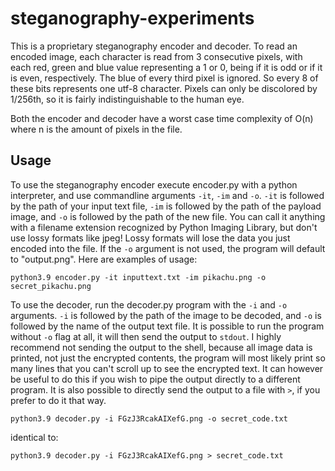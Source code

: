 # steganography-experiments

This is a proprietary steganography encoder and decoder. To read an encoded image, each character is read from 3 consecutive pixels, with each red, green and blue value representing a 1 or 0, being if it is odd or if it is even, respectively. The blue of every third pixel is ignored. So every 8 of these bits represents one utf-8 character. Pixels can only be discolored by 1/256th, so it is fairly indistinguishable to the human eye.

Both the encoder and decoder have a worst case time complexity of O(n) where n is the amount of pixels in the file.

## Usage

To use the steganography encoder execute encoder.py with a python interpreter, and use commandline arguments `-it`, `-im` and `-o`. `-it` is followed by the path of your input text file, `-im` is followed by the path of the payload image, and `-o` is followed by the path of the new file. You can call it anything with a filename extension recognized by Python Imaging Library, but don't use lossy formats like jpeg! Lossy formats will lose the data you just encoded into the file. If the `-o` argument is not used, the program will default to "output.png". Here are examples of usage:

    python3.9 encoder.py -it inputtext.txt -im pikachu.png -o secret_pikachu.png

To use the decoder, run the decoder.py program with the `-i` and `-o` arguments. `-i` is followed by the path of the image to be decoded, and `-o` is followed by the name of the output text file. It is possible to run the program without `-o` flag at all, it will then send the output to `stdout`. I highly recommend not sending the output to the shell, because all image data is printed, not just the encrypted contents, the program will most likely print so many lines that you can't scroll up to see the encrypted text. It can however be useful to do this if you wish to pipe the output directly to a different program. It is also possible to directly send the output to a file with `>`, if you prefer to do it that way.

    python3.9 decoder.py -i FGzJ3RcakAIXefG.png -o secret_code.txt

identical to:

    python3.9 decoder.py -i FGzJ3RcakAIXefG.png > secret_code.txt
